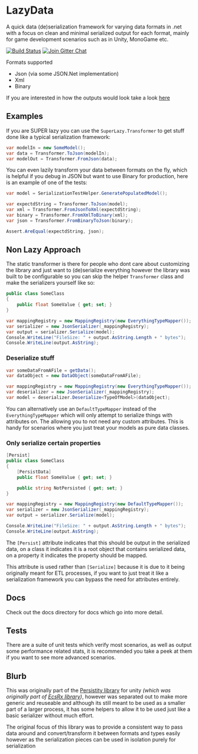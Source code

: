 # LazyData

A quick data (de)serialization framework for varying data formats in .net with a focus on clean and minimal serialized output for each format, mainly for game development scenarios such as in Unity, MonoGame etc.

[![Build Status][build-status-image]][build-status-url]
[![Join Gitter Chat][gitter-image]][gitter-url]

Formats supported

- Json (via some JSON.Net implementation)
- Xml
- Binary

If you are interested in how the outputs would look take a look [here](docs/example-outputs.md)

## Examples 

If you are SUPER lazy you can use the `SuperLazy.Transformer` to get stuff done like a typical serialization framework:

```csharp
var modelIn = new SomeModel();
var data = Transformer.ToJson(modelIn);
var modelOut = Transformer.FromJson(data);
```

You can even lazily transform your data between formats on the fly, which is helpful if you debug in JSON but want to use Binary for production, here is an example of one of the tests:

```csharp
var model = SerializationTestHelper.GeneratePopulatedModel();

var expectdString = Transformer.ToJson(model);
var xml = Transformer.FromJsonToXml(expectdString);
var binary = Transformer.FromXmlToBinary(xml);
var json = Transformer.FromBinaryToJson(binary);

Assert.AreEqual(expectdString, json);
```

## Non Lazy Approach

The static transformer is there for people who dont care about customizing the library and just want to (de)serialize everything however the library was built to be configurable so you can skip the helper `Transformer` class and make the serializers yourself like so:

```csharp
public class SomeClass
{
    public float SomeValue { get; set; }
}

var mappingRegistry = new MappingRegistry(new EverythingTypeMapper());
var serializer = new JsonSerializer(_mappingRegistry);
var output = serializer.Serialize(model);
Console.WriteLine("FileSize: " + output.AsString.Length + " bytes");
Console.WriteLine(output.AsString);
```

### Deserialize stuff
```csharp
var someDataFromAFile = getData();
var dataObject = new DataObject(someDataFromAFile);

var mappingRegistry = new MappingRegistry(new EverythingTypeMapper());
var deserializer = new JsonSerializer(_mappingRegistry);
var model = deserializer.Deserialize<TypeOfModel>(dataObject);
```

You can alternatively use an `DefaultTypeMapper` instead of the `EverythingTypeMapper` which will only attempt to serialize things with attributes on. The allowing you to not need any custom attributes. This is handy for scenarios where you just treat your models as pure data classes.


### Only serialize certain properties
```csharp
[Persist]
public class SomeClass
{
    [PersistData]
    public float SomeValue { get; set; }

    public string NotPersisted { get; set; }
}

var mappingRegistry = new MappingRegistry(new DefaultTypeMapper());
var serializer = new JsonSerializer(_mappingRegistry);
var output = serializer.Serialize(model);

Console.WriteLine("FileSize: " + output.AsString.Length + " bytes");
Console.WriteLine(output.AsString);
```

The `[Persist]` attribute indicates that this should be output in the serialized data, on a class it indicates it is a root object that contains serialized data, on a property it indicates the property should be mapped.

This attribute is used rather than `[Serialize]` because it is due to it being originally meant for ETL processes, if you want to just treat it like a serialization framework you can bypass the need for attributes entirely.

## Docs

Check out the docs directory for docs which go into more detail.

## Tests

There are a suite of unit tests which verify most scenarios, as well as output some performance related stats, it is recommended you take a peek at them if you want to see more advanced scenarios.

## Blurb

This was originally part of the [Persistity library](https://github.com/grofit/persistity) for unity *(which was originally part of [EcsRx library](https://github.com/grofit/ecsrx))*, however was separated out to make more generic and reuseable and although its still meant to be used as a smaller part of a larger process, it has some helpers to allow it to be used just like a basic serializer without much effort.

The original focus of this library was to provide a consistent way to pass data around and convert/transform it between formats and types easily however as the serialization pieces can be used in isolation purely for serialization 


[build-status-image]: https://travis-ci.org/grofit/LazyData.svg
[build-status-url]: https://travis-ci.org/grofit/LazyData
[gitter-image]: https://badges.gitter.im/grofit/persistity.svg
[gitter-url]: https://gitter.im/grofit/persistity